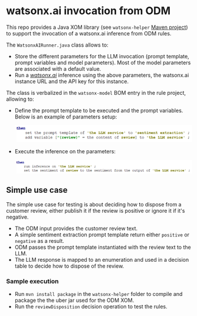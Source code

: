 # watsonx.ai invocation from ODM

This repo provides a Java XOM library (see `watsonx-helper` [Maven project](./watsonx-helper)) to support the invocation of a watsonx.ai inference from ODM rules.

The `WatsonxAIRunner.java` class allows to:

- Store the different parameters for the LLM invocation (prompt template, prompt variables and model parameters). Most of the model parameters are associated with a default value.
-  Run a *[watsonx.ai](https://www.ibm.com/products/watsonx-ai)* inference using the above parameters, the watsonx.ai instance URL and the API key for this instance.

The class is verbalized in the `watsonx-model` BOM entry in the rule project, allowing to:

- Define the prompt template to be executed and the prompt variables. Below is an example of parameters setup:

   ![](./doc/initialize.png)

- Execute the inference on the parameters:

   ![](./doc/run.png)

## Simple use case

The simple use case for testing is about deciding how to dispose from a customer review, either publish it if the review is positive or ignore it if it's negative.

- The ODM input provides the customer review text. 
- A simple sentiment extraction prompt template return either `positive` or `negative` as a result.
- ODM passes the prompt template instantiated with the review text to the LLM.
- The LLM response is mapped to an enumeration and used in a decision table to decide how to dispose of the review.

### Sample execution

- Run `mvn install package` in the `watsonx-helper` folder to compile and package the the uber jar used for the ODM XOM. 
- Run the `reviewDisposition` decision operation to test the rules.
